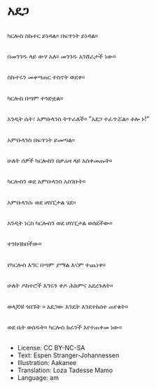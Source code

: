 # አደጋ

##
ካርሎስ ስኩተር ይነዳል። በፍጥነት ይነዳል።

##
በመንገዱ ላይ ውሃ አለ። መንገዱ አንሸራታች ነው።

##
ስኩተሩን መቆጣጠር ተስኖት ወደቀ።

##
ካርሎስ በጣም ተጎድቷል።

##
አንዲት ሴት፣ አምቡላንስ ትጥራለች። "አደጋ ተፈጥሯል። ቶሎ ኑ!"

##
አምቡላንስ በፍጥነት ይመጣል።

##
ሁለት ሰዎች ካርሎስን በቃሬዛ ላይ አስቀመጡት።

##
ካርሎስን ወደ አምቡላንስ አስገቡት።

##
አምቡላንሱ ወደ ሆስፒታል ሄደ።

##
አንዲት ነርስ ካርሎስን ወደ ሆስፒታል ወሰደችው።

##
ተንከባከበችው።

##
የካርሎስ እግር በጣም ያማል እናም ተጨነቀ።

##
ሁለት ዶክተሮች እግሩን ቀዶ ሕክምና አደረጉለት።

##
ወላጆቹ ጎበኙት ። አደጋው እንዴት እንደተከሰተ ጠየቁት።

##
ወደ ቤት ወሰዱት። ካርሎስ ክራንች እየተጠቀመ ነው።

##
* License: CC BY-NC-SA
* Text: Espen Stranger-Johannessen
* Illustration: Aakanee
* Translation: Loza Tadesse Mamo
* Language: am
